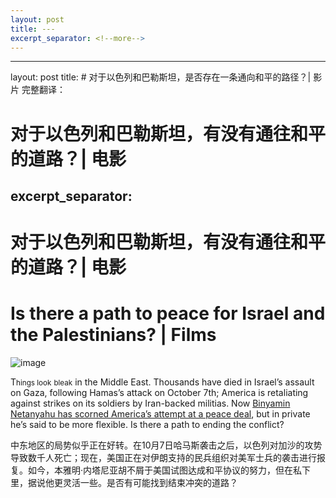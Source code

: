 ```yaml
---
layout: post
title: ---
excerpt_separator: <!--more-->
---
```



<!--more-->

---
layout: post
title: # 对于以色列和巴勒斯坦，是否存在一条通向和平的路径？| 影片  完整翻译：


# 对于以色列和巴勒斯坦，有没有通往和平的道路？| 电影
excerpt_separator: <!--more-->
---


<!--more-->

# 对于以色列和巴勒斯坦，有没有通往和平的道路？| 电影


# Is there a path to peace for Israel and the Palestinians? | Films

![image](https://images.weserv.nl/?url=www.economist.com/img/b/1280/720/90/media-assets/image/20240208_FLP002.jpg)

<div></div><p><span>T</span><small>hings look</small> <small>bleak</small> in the Middle East. Thousands have died in Israel’s assault on Gaza, following Hamas’s attack on October 7th; America is retaliating against strikes on its soldiers by Iran-backed militias. Now <a href="https://www.economist.com/middle-east-and-africa/2024/02/07/israel-scorns-americas-unprecedented-peace-plan">Binyamin Netanyahu has scorned America’s attempt at a peace deal</a>, but in private he’s said to be more flexible. Is there a path to ending the conflict?</p>

中东地区的局势似乎正在好转。在10月7日哈马斯袭击之后，以色列对加沙的攻势导致数千人死亡；现在，美国正在对伊朗支持的民兵组织对美军士兵的袭击进行报复。如今，本雅明·内塔尼亚胡不屑于美国试图达成和平协议的努力，但在私下里，据说他更灵活一些。是否有可能找到结束冲突的道路？

